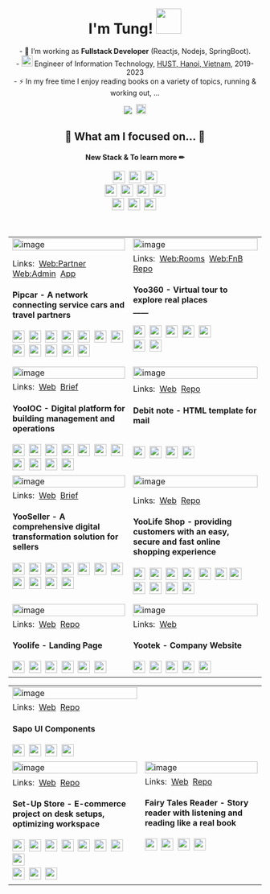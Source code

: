 <h1 align="center">I'm Tung! <img src="https://media.giphy.com/media/mGcNjsfWAjY5AEZNw6/giphy.gif" width="50"> </h1>

<p align="center">- 🔭 I’m working as <b>Fullstack Developer</b> (Reactjs, Nodejs, SpringBoot).<br>- <img src="https://media.giphy.com/media/fYSnHlufseco8Fh93Z/giphy.gif" width="22">  Engineer of Information Technology, <a href="https://soict.hust.edu.vn/gioi-thieu">HUST, Hanoi, Vietnam</a>, 2019-2023<br>- ⚡ In my free time I enjoy reading books on a variety of topics, running & working out, ...</p>

<div align="center">
<!--   <img src="https://github-readme-stats.vercel.app/api?username=sptungG&theme=react&hide=issues&count_private=true" /> -->
<!--    <br/> -->
  <img src="https://hits.seeyoufarm.com/api/count/incr/badge.svg?url=https%3A%2F%2Fgithub.com%2FsptungG%2Fhit-counter&count_bg=%2357DBDA&title_bg=%23181717&icon=github.svg&icon_color=%23E7E7E7&title=visits+%F0%9F%91%8B&edge_flat=false"/>&nbsp
  <a href="https://gist.github.com/sptungG"><img src="https://img.shields.io/badge/My%20Gist-181717?logo=github&logoColor=ebebeb" height="20" /></a>
</div>
<h2 align="center">👀 What am I focused on... 👀</h1>

<h4 align="center">New Stack & To learn more ✏</h3>

<div align="center">
  <img src="https://img.shields.io/badge/React%20Native-61abcb?style=flat-square&logo=React&logoColor=ebebeb" height="24" />&nbsp
  <img src="https://img.shields.io/badge/Next.js-black?style=flat-square&logo=Next.js&logoColor=ebebeb" height="24" />&nbsp
  <img src="https://img.shields.io/badge/React-61abcb?style=flat-square&logo=React&logoColor=ebebeb" height="24" />
</div>

<div align="center"> 
  <img src="https://img.shields.io/badge/Spring-6DB33F?style=flat-square&logo=Spring&logoColor=ebebeb" height="24" />&nbsp
  <img src="https://img.shields.io/badge/SpringBoot-6DB33F?style=flat-square&logo=SpringBoot&logoColor=ebebeb" height="24" />&nbsp
<!--   <img src="https://img.shields.io/badge/Nest.js-e02342?style=flat-square&logo=NestJS&logoColor=ebebeb" height="24" />&nbsp -->
  <img src="https://img.shields.io/badge/Socket.io-010101?style=flat-square&logo=Socket.io&logoColor=ebebeb" height="24" />&nbsp
  <img src="https://img.shields.io/badge/Supabase-3FCF8E?style=flat-square&logo=supabase&logoColor=ebebeb" height="24" />
</div>

<div align="center">
  <img src="https://img.shields.io/badge/Docker-2496ED?style=flat-square&logo=docker&logoColor=ebebeb" height="24" />&nbsp
  <img src="https://img.shields.io/badge/Kubernetes-326CE5?style=flat-square&logo=kubernetes&logoColor=ebebeb" height="24" />&nbsp
  <img src="https://img.shields.io/badge/AWS-232F3E?style=flat-square&logo=amazonaws&logoColor=ebebeb" height="24" />&nbsp
</div>

<br/>
<br/>

<div align="center">
 <table>
  <tr>
   <td>
     <img style="width:100%" alt="image" src="https://res.cloudinary.com/ngoviettung154/image/upload/v1713283113/_demo/pipcar/b307e888-e107-42a6-ae59-c0a703df365a.png">
   </td>
  <td>
     <img style="width:100%" alt="image" src="https://res.cloudinary.com/ngoviettung154/image/upload/v1713274014/_demo/yootek/yoo360-02_p7cmq4.png">
  </td>
 </tr>
 <tr>
  <td>
    <div align="left">
    <span>Links:</span>&nbsp;
    <a href="https://pipcar.vn" target="_blank">Web:Partner</a>&nbsp;
    <a href="https://adm.pipcar.vn" target="_blank">Web:Admin</a>&nbsp;
    <a href="https://apps.apple.com/vn/app/pipcar/id6449618159?l=vi" target="_blank">App</a>
   </div>
   <h4>Pipcar - A network connecting service cars and travel partners</h4>
   <div align="left">        
    <img src="https://img.shields.io/badge/Next.js-black?style=flat-square&logo=Next.js&logoColor=ebebeb" height="24" />&nbsp
    <img src="https://img.shields.io/badge/React-61abcb?style=flat-square&logo=React&logoColor=ebebeb" height="24" />&nbsp
    <img src="https://img.shields.io/badge/Redux-764abc?style=flat-square&logo=Redux&logoColor=ebebeb" height="24" />&nbsp
    <img src="https://img.shields.io/badge/Ant%20Design-0170FE?style=flat-square&logo=antdesign&logoColor=ebebeb" height="24" />&nbsp
    <img src="https://img.shields.io/badge/Emotion%20Styled-DB7093?style=flat-square&logo=emotion&logoColor=fff" height="24" />&nbsp
    <img src="https://img.shields.io/badge/OpenStreetMap-7EBC6F?style=flat-square&logo=openstreetmap&logoColor=fff" height="24" />&nbsp
    <img src="https://img.shields.io/badge/React%20Map%20GL-396CB2?style=flat-square&logo=maplibre&logoColor=fff" height="24" />&nbsp
   </div>
   <div align="left">
    <img src="https://img.shields.io/badge/Flutter-02569B?style=flat-squar&logo=flutter&logoColor=fff" height="24" />&nbsp
    <img src="https://img.shields.io/badge/Firebase-049ae6?style=flat-square&logo=Firebase&logoColor=ffca28" height="24" />&nbsp
    <img src="https://img.shields.io/badge/MongoDB-47A248?style=flat-square&logo=MongoDB&logoColor=ebebeb" height="24" />&nbsp
    <img src="https://img.shields.io/badge/Express-323330?style=flat-square&logo=Express&logoColor=ebebeb" height="24" />&nbsp
    <img src="https://img.shields.io/badge/Node.js-339933?style=flat-square&logo=Node.js&logoColor=ebebeb" height="24" />
  </div>
  </td>
  <td>
   <div align="left">
    <span>Links:</span>&nbsp;
    <a href="https://vr360-omega.vercel.app/" target="_blank">Web:Rooms</a>&nbsp;
    <a href="https://vr360-git-fnb-tungnv.vercel.app/" target="_blank">Web:FnB</a>&nbsp;
    <a href="https://github.com/sptungG/vr360" target="_blank">Repo</a>
  </div>
  <h4>Yoo360 - Virtual tour to explore real places <br>____ </h4>
   <div align="left">   
    <img src="https://img.shields.io/badge/Next.js-black?style=flat-square&logo=Next.js&logoColor=ebebeb" height="24" />&nbsp
    <img src="https://img.shields.io/badge/React-61abcb?style=flat-square&logo=React&logoColor=ebebeb" height="24" />&nbsp
    <img src="https://img.shields.io/badge/Ant%20Design-0170FE?style=flat-square&logo=antdesign&logoColor=ebebeb" height="24" />&nbsp
    <img src="https://img.shields.io/badge/Emotion%20Styled-DB7093?style=flat-square&logo=emotion&logoColor=fff" height="24" />&nbsp
    <img src="https://img.shields.io/badge/Zustand-000?style=flat-square&logo=lazarus&logoColor=fff" height="24" />&nbsp
   </div>
   <div align="left">
    <img src="https://img.shields.io/badge/React%20Three%20Fiber-000?style=flat-square&logo=threedotjs&logoColor=fff" height="24" />&nbsp
    <img src="https://img.shields.io/badge/Three.js-000?style=flat-square&logo=threedotjs&logoColor=fff" height="24" />&nbsp
    <br>
    <br>
   </div>   
  </td>
 </tr>
  <tr>
  <td>
     <img style="width:100%" alt="image" src="https://res.cloudinary.com/ngoviettung154/image/upload/v1713276774/_demo/yootek/be52dee9-3bc1-4eff-9c93-8a22ae9bf42a.png">
  </td>
  <td>
     <img style="width:100%" alt="image" src="https://res.cloudinary.com/ngoviettung154/image/upload/v1713275870/_demo/yootek/email-temp-mer_mggvth.png">
  </td>
 </tr>
 <tr>
  <td>
   <div align="left">
    <span>Links:</span>&nbsp;
    <a href="https://ioc.yoolife.vn/" target="_blank">Web</a>&nbsp;
    <a href="https://yootek.vn/san-pham/yooioc/" target="_blank">Brief</a>
  </div>
  <h4>YooIOC - Digital platform for building management and operations</h4>
   <div align="left">   
    <img src="https://img.shields.io/badge/Next.js-black?style=flat-square&logo=Next.js&logoColor=ebebeb" height="24" />&nbsp
    <img src="https://img.shields.io/badge/React-61abcb?style=flat-square&logo=React&logoColor=ebebeb" height="24" />&nbsp
    <img src="https://img.shields.io/badge/MUI-007FFF?style=flat-square&logo=MUI&logoColor=ebebeb" height="24" />&nbsp
    <img src="https://img.shields.io/badge/React%20Query-FF4154?style=flat-square&logo=reactquery&logoColor=fff" height="24" />&nbsp
    <img src="https://img.shields.io/badge/React%20Hook%20Form-EC5990?style=flat-square&logo=reacthookform&logoColor=fff" height="24" />&nbsp
    <img src="https://img.shields.io/badge/Firebase-049ae6?style=flat-square&logo=Firebase&logoColor=ffca28" height="24" />&nbsp
    <img src="https://img.shields.io/badge/SignalR-1572b6?style=flat-square&logo=Microsoft&logoColor=ebebeb" height="24" />&nbsp
   </div>
    <div align="left">
    <img src="https://img.shields.io/badge/.NET-512BD4?style=flat-square&logo=dotnet&logoColor=ebebeb" height="24" />&nbsp
    <img src="https://img.shields.io/badge/PostgreSQL-4169E1?style=flat-square&logo=PostgreSQL&logoColor=ebebeb" height="24" />&nbsp
    <img src="https://img.shields.io/badge/Docker-2496ED?style=flat-square&logo=docker&logoColor=ebebeb" height="24" />&nbsp
    <img src="https://img.shields.io/badge/AWS-232F3E?style=flat-square&logo=amazonaws&logoColor=ebebeb" height="24" />
  </div>
  </td>
  <td>
   <div align="left">
    <span>Links:</span>&nbsp;
    <a href="https://demo-email-templates.vercel.app/" target="_blank">Web</a>&nbsp;
    <a href="https://github.com/sptungG/demo-email-templates" target="_blank">Repo</a>
  </div>
   <h4>Debit note - HTML template for mail <br>&nbsp;&nbsp;&nbsp; </h4>
   <div align="left">   
    <img src="https://img.shields.io/badge/HTML-f06529?style=flat-square&logo=HTML5&logoColor=ebebeb" height="24" />&nbsp
    <img src="https://img.shields.io/badge/Maizzle-764abc?style=flat-square&logo=protonmail&logoColor=ebebeb" height="24" />&nbsp
    <img src="https://img.shields.io/badge/TailwindCSS-38b2ac?style=flat-square&logo=Tailwind%20CSS&logoColor=ebebeb" height="24" />&nbsp
    <img src="https://img.shields.io/badge/Inline%20CSS-1572b6?style=flat-square&logo=CSS3&logoColor=ebebeb" height="24" />&nbsp
   </div>
   <br>
  </td>
 </tr>
  <tr>
  <td>
     <img style="width:100%" alt="image" src="https://res.cloudinary.com/ngoviettung154/image/upload/v1713329153/_demo/yootek/6697ed6a-c52d-4151-abd3-2351f6356bd3.png">
  </td>
  <td>
     <img style="width:100%" alt="image" src="https://res.cloudinary.com/ngoviettung154/image/upload/v1713262335/_demo/yootek/02-imageonline.co-merged_pn03qq.png">
  </td>
 </tr>
 <tr>
  <td>
   <div align="left">
    <span>Links:</span>&nbsp;
    <a href="https://demo-yooseller.vercel.app/" target="_blank">Web</a>&nbsp;
    <a href="https://yootek.vn/san-pham/yooseller/" target="_blank">Brief</a>
  </div>
  <h4>YooSeller - A comprehensive digital transformation solution for sellers</h4>
   <div align="left">   
    <img src="https://img.shields.io/badge/Next.js-black?style=flat-square&logo=Next.js&logoColor=ebebeb" height="24" />&nbsp
    <img src="https://img.shields.io/badge/React-61abcb?style=flat-square&logo=React&logoColor=ebebeb" height="24" />&nbsp
    <img src="https://img.shields.io/badge/Redux-764abc?style=flat-square&logo=Redux&logoColor=ebebeb" height="24" />&nbsp
    <img src="https://img.shields.io/badge/Ant%20Design-0170FE?style=flat-square&logo=antdesign&logoColor=ebebeb" height="24" />&nbsp
    <img src="https://img.shields.io/badge/Emotion%20Styled-DB7093?style=flat-square&logo=emotion&logoColor=fff" height="24" />&nbsp
    <img src="https://img.shields.io/badge/Firebase-049ae6?style=flat-square&logo=Firebase&logoColor=ffca28" height="24" />&nbsp
    <img src="https://img.shields.io/badge/SignalR-1572b6?style=flat-square&logo=Microsoft&logoColor=ebebeb" height="24" />&nbsp
   </div>
  <div align="left">
    <img src="https://img.shields.io/badge/.NET-512BD4?style=flat-square&logo=dotnet&logoColor=ebebeb" height="24" />&nbsp
    <img src="https://img.shields.io/badge/PostgreSQL-4169E1?style=flat-square&logo=PostgreSQL&logoColor=ebebeb" height="24" />&nbsp
    <img src="https://img.shields.io/badge/Docker-2496ED?style=flat-square&logo=docker&logoColor=ebebeb" height="24" />&nbsp
    <img src="https://img.shields.io/badge/AWS-232F3E?style=flat-square&logo=amazonaws&logoColor=ebebeb" height="24" />
  </div>
   <br>
  </td>
  <td>
   <div align="left">
    <span>Links:</span>&nbsp;
    <a href="https://shop.yoolife.vn/" target="_blank">Web</a>&nbsp;
    <a href="https://github.com/sptungG/demo-yoolife-shop" target="_blank">Repo</a>
  </div>
  <h4>YooLife Shop - providing customers with an easy, secure and fast online shopping experience</h4>
   <div align="left">   
    <img src="https://img.shields.io/badge/Next.js-black?style=flat-square&logo=Next.js&logoColor=ebebeb" height="24" />&nbsp
    <img src="https://img.shields.io/badge/React-61abcb?style=flat-square&logo=React&logoColor=ebebeb" height="24" />&nbsp
    <img src="https://img.shields.io/badge/Redux-764abc?style=flat-square&logo=Redux&logoColor=ebebeb" height="24" />&nbsp
    <img src="https://img.shields.io/badge/react%20aria%20components-F00?style=flat-square&logo=adobe&logoColor=ebebeb" height="24" />&nbsp
    <img src="https://img.shields.io/badge/Tailwind CSS-38b2ac?style=flat-square&logo=Tailwind%20CSS&logoColor=ebebeb" height="24" />&nbsp
    <img src="https://img.shields.io/badge/Firebase-049ae6?style=flat-square&logo=Firebase&logoColor=ffca28" height="24" />
    <img src="https://img.shields.io/badge/SignalR-1572b6?style=flat-square&logo=Microsoft&logoColor=ebebeb" height="24" />&nbsp
   </div>
  <div align="left">
    <img src="https://img.shields.io/badge/.NET-512BD4?style=flat-square&logo=dotnet&logoColor=ebebeb" height="24" />&nbsp
    <img src="https://img.shields.io/badge/PostgreSQL-4169E1?style=flat-square&logo=PostgreSQL&logoColor=ebebeb" height="24" />&nbsp
    <img src="https://img.shields.io/badge/Docker-2496ED?style=flat-square&logo=docker&logoColor=ebebeb" height="24" />&nbsp
    <img src="https://img.shields.io/badge/AWS-232F3E?style=flat-square&logo=amazonaws&logoColor=ebebeb" height="24" />
  </div>
  </td>
 </tr>
  <tr>
  <td>
     <img style="width:100%" alt="image" src="https://res.cloudinary.com/ngoviettung154/image/upload/v1713270575/_demo/yootek/b181bc22-de2e-4e80-959d-8c8976a83f0a.png">
  </td>
  <td>
     <img style="width:100%" alt="image" src="https://res.cloudinary.com/ngoviettung154/image/upload/v1713259138/_demo/yootek/5665e2e1-eba3-4207-936b-21e69f23fb8a.png">
  </td>
 </tr>
 <tr>
  <td>
   <div align="left">
    <span>Links:</span>&nbsp;
    <a href="https://yoolife.vn/" target="_blank">Web</a>&nbsp;
    <a href="https://github.com/sptungG/demo-yoolife-landing/" target="_blank">Repo</a>
  </div>
  <h4>Yoolife - Landing Page</h4>
  <div align="left">
    <img src="https://img.shields.io/badge/Next.js-black?style=flat-square&logo=Next.js&logoColor=ebebeb" height="24" />&nbsp
    <img src="https://img.shields.io/badge/React-61abcb?style=flat-square&logo=React&logoColor=ebebeb" height="24" />&nbsp
    <img src="https://img.shields.io/badge/TailwindCSS-38b2ac?style=flat-square&logo=Tailwind%20CSS&logoColor=ebebeb" height="24" />&nbsp
    <img src="https://img.shields.io/badge/Framer%20Motion-black?style=flat-square&logo=Framer&logoColor=ebebeb" height="24" />&nbsp
    <img src="https://img.shields.io/badge/Swiper-2496ED?style=flat-square&logo=Swiper&logoColor=ebebeb" height="24" />&nbsp
    <img src="https://img.shields.io/badge/Docker-2496ED?style=flat-square&logo=docker&logoColor=ebebeb" height="24" />
  </div>
  </td>
  <td>
   <div align="left">
    <span>Links:</span>&nbsp;
    <a href="https://yootek.vn" target="_blank">Web</a>&nbsp;
  </div>
  <h4>Yootek - Company Website</h4>
  <div align="left">
    <img src="https://img.shields.io/badge/WordPress-21759B?style=flat-square&logo=wordpress&logoColor=fff" height="24" />&nbsp
    <img src="https://img.shields.io/badge/Elementor-92003B?style=flat-square&logo=elementor&logoColor=fff" height="24" />&nbsp
    <img src="https://img.shields.io/badge/PHP-777BB4?style=flat-square&logo=php&logoColor=fff" height="24" />&nbsp
    <img src="https://img.shields.io/badge/CSS-1572b6?style=flat-square&logo=CSS3&logoColor=ebebeb" height="24" />&nbsp
    <img src="https://img.shields.io/badge/Swiper-2496ED?style=flat-square&logo=Swiper&logoColor=ebebeb" height="24" />
  </div>
  </td>
 </tr>
</table>
</div>

<div align="center">
  <table>
   <tr>
   <td>
     <img style="width:100%" alt="image" src="https://res.cloudinary.com/ngoviettung154/image/upload/v1713281312/_demo/images/5f6915a3-abfb-46d1-ba60-57fc7f95df66.png">
   </td>
   <td>
     <div style="width:100%"></div>
   </td>
   </tr>
   <tr>
   <td>
   <div align="left">
    <span>Links:</span>&nbsp;
    <a href="https://demo-ui-lib.vercel.app/" target="_blank">Web</a>&nbsp;
    <a href="https://github.com/sptungG/demo-ui-lib" target="_blank">Repo</a>
   </div>
   <h4>Sapo UI Components</h4>
   <div align="left">        
    <img src="https://img.shields.io/badge/npm-CB3837?style=flat-square&logo=npm&logoColor=fff" height="24" />&nbsp
    <img src="https://img.shields.io/badge/React-61abcb?style=flat-square&logo=React&logoColor=ebebeb" height="24" />&nbsp
    <img src="https://img.shields.io/badge/Storybook-FF4785?style=flat-square&logo=storybook&logoColor=fff" height="24" />&nbsp
    <img src="https://img.shields.io/badge/styled%20components-DB7093?style=flat-square&logo=styled-components&logoColor=ebebeb" height="24" />&nbsp
   </div>
   </td>
   <td>
   </td>
   </tr>
      <tr>
      <td>
         <img style="width:100%" alt="image" src="https://res.cloudinary.com/ngoviettung154/image/upload/v1713335908/_demo/setupstore-v2/0cf54e35-19e8-4e3f-bb0f-44288804d46e.png">
      </td>
      <td>
         <img style="width:100%" alt="image" src="https://res.cloudinary.com/ngoviettung154/image/upload/v1713336383/_demo/fairy-story/24c30d7b-386b-4ca5-88db-7ea908c1aeba.png">
      </td>
     </tr>
     <tr>
      <td>
      <div align="left">
        <span>Links:</span>&nbsp;
        <a href="https://setup-store-v2.vercel.app/" target="_blank">Web</a>&nbsp;
        <a href="https://github.com/sptungG/SetupStore-v2" target="_blank">Repo</a>
      </div>
      <h4>Set-Up Store - E-commerce project on desk setups, optimizing workspace</h4>
       <div align="left">        
        <img src="https://img.shields.io/badge/CRA-09D3AC?style=flat-square&logo=createreactapp&logoColor=ebebeb" height="24" />&nbsp
        <img src="https://img.shields.io/badge/Redux-764abc?style=flat-square&logo=Redux&logoColor=ebebeb" height="24" />&nbsp
        <img src="https://img.shields.io/badge/React%20Router-CA4245?style=flat-square&logo=reactrouter&logoColor=ebebeb" height="24" />&nbsp
        <img src="https://img.shields.io/badge/Ant%20Design-0170FE?style=flat-square&logo=antdesign&logoColor=ebebeb" height="24" />&nbsp
        <img src="https://img.shields.io/badge/styled%20components-DB7093?style=flat-square&logo=styled-components&logoColor=ebebeb" height="24" />&nbsp
        <img src="https://img.shields.io/badge/Stripe-008CDD?style=flat-square&logo=Stripe&logoColor=ebebeb" height="24" />&nbsp
        <img src="https://img.shields.io/badge/Firebase-049ae6?style=flat-square&logo=Firebase&logoColor=ffca28" height="24" />&nbsp
        <img src="https://img.shields.io/badge/Cloudinary-ebebeb?style=flat-square&logo=Cloudinary&logoColor=0170FE" height="24" />&nbsp
       </div>
      <div align="left">
        <img src="https://img.shields.io/badge/MongoDB-47A248?style=flat-square&logo=MongoDB&logoColor=ebebeb" height="24" />&nbsp
        <img src="https://img.shields.io/badge/Express-323330?style=flat-square&logo=Express&logoColor=ebebeb" height="24" />&nbsp
        <img src="https://img.shields.io/badge/Node.js-339933?style=flat-square&logo=Node.js&logoColor=ebebeb" height="24" />
      </div>
      </td>
      <td>
       <div align="left">
        <span>Links:</span>&nbsp;
        <a href="https://ci65-fairy-tales.vercel.app/" target="_blank">Web</a>&nbsp;
        <a href="https://github.com/sptungG/CI65-Fairy-Tales" target="_blank">Repo</a>
      </div>
      <h4>Fairy Tales Reader - Story reader with listening and reading like a real book</h4>
      <div align="left">
        <img src="https://img.shields.io/badge/Vanilla%20Javascript-323330?style=flat-square&logo=JavaScript&logoColor=f0db4f" height="24" />&nbsp
        <img src="https://img.shields.io/badge/Sass-cc6699?style=flat-square&logo=Sass&logoColor=ebebeb" height="24" />&nbsp
        <img src="https://img.shields.io/badge/Firebase-049ae6?style=flat-square&logo=Firebase&logoColor=ffca28" height="24" />&nbsp
        <img src="https://img.shields.io/badge/Navigo%20Router-47A248?style=flat-square&logo=Navigo&logoColor=ebebeb" height="24" />&nbsp
        <br>
        <br>
        <br>
        <br>
      </div>
      </td>
     </tr>
    </table>
</div>
